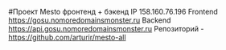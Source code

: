 #Проект Mesto фронтенд + бэкенд
IP  158.160.76.196
Frontend  https://gosu.nomoredomainsmonster.ru
Backend  https://api.gosu.nomoredomainsmonster.ru
Репозиторий - https://github.com/arturir/mesto-all